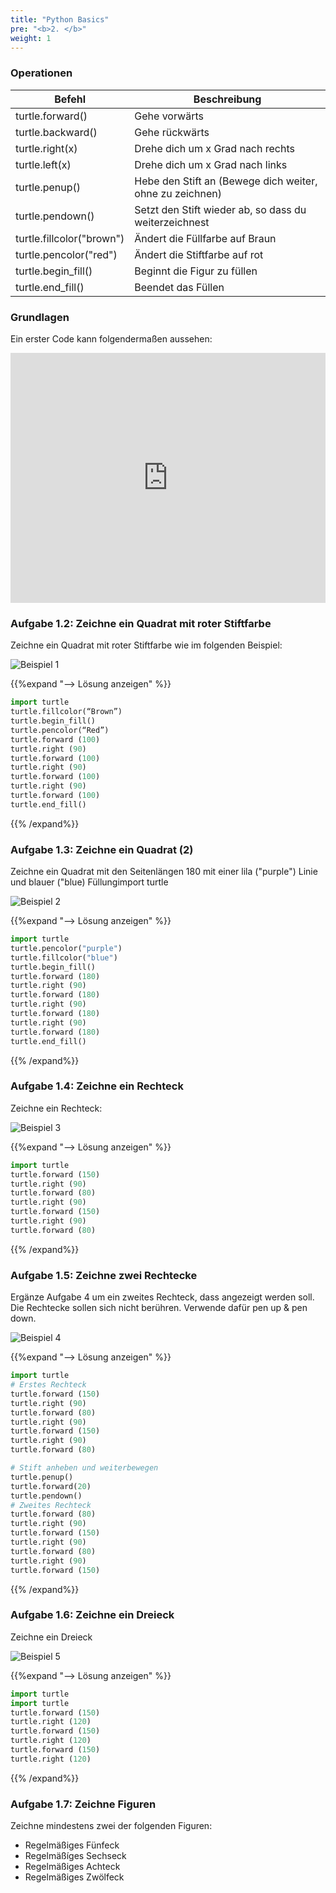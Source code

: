 ```yaml
---
title: "Python Basics"
pre: "<b>2. </b>"
weight: 1
---
```



### Operationen 

| Befehl                    | Beschreibung                                             |
| ------------------------- | -------------------------------------------------------- |
| turtle.forward()          | Gehe vorwärts                                            |
| turtle.backward()         | Gehe rückwärts                                           |
| turtle.right(x)           | Drehe dich um x Grad nach rechts                         |
| turtle.left(x)            | Drehe dich um x Grad nach links                          |
| turtle.penup()            | Hebe den Stift an (Bewege dich weiter, ohne zu zeichnen) |
| turtle.pendown()          | Setzt den Stift wieder ab, so dass du weiterzeichnest    |
| turtle.fillcolor("brown") | Ändert die Füllfarbe auf Braun                           |
| turtle.pencolor("red")    | Ändert die Stiftfarbe auf rot                            |
| turtle.begin_fill()       | Beginnt die Figur zu füllen                              |
| turtle.end_fill()         | Beendet das Füllen                                       |



### Grundlagen


Ein erster Code kann folgendermaßen aussehen:

<iframe height="400px" width="100%" src="https://repl.it/@a_siebel/First-example?lite=true" scrolling="no" frameborder="no" allowtransparency="true" allowfullscreen="true" sandbox="allow-forms allow-pointer-lock allow-popups allow-same-origin allow-scripts allow-modals"></iframe>


### Aufgabe 1.2: Zeichne ein Quadrat mit roter Stiftfarbe 

Zeichne ein Quadrat mit roter Stiftfarbe wie im folgenden Beispiel:

![Beispiel 1](/python/1.jpg)

{{%expand "--> Lösung anzeigen" %}}

```python
import turtle
turtle.fillcolor(“Brown”)
turtle.begin_fill()
turtle.pencolor(“Red”)
turtle.forward (100)
turtle.right (90)
turtle.forward (100)
turtle.right (90)
turtle.forward (100)
turtle.right (90)
turtle.forward (100)
turtle.end_fill()
```
{{% /expand%}}



### Aufgabe 1.3: Zeichne ein Quadrat (2) 

Zeichne ein Quadrat mit den Seitenlängen 180 mit einer lila ("purple") Linie und blauer ("blue) Füllungimport turtle

![Beispiel 2](/python/2.jpg)


{{%expand "--> Lösung anzeigen" %}}
```python
import turtle
turtle.pencolor("purple")
turtle.fillcolor("blue")
turtle.begin_fill()
turtle.forward (180)
turtle.right (90)
turtle.forward (180)
turtle.right (90)
turtle.forward (180)
turtle.right (90)
turtle.forward (180)
turtle.end_fill()
```
{{% /expand%}}

### Aufgabe 1.4: Zeichne ein Rechteck 

Zeichne ein Rechteck:


![Beispiel 3](/python/3.jpg)


{{%expand "--> Lösung anzeigen" %}}
```python
import turtle
turtle.forward (150)
turtle.right (90)
turtle.forward (80)
turtle.right (90)
turtle.forward (150)
turtle.right (90)
turtle.forward (80)
```
{{% /expand%}}

###  Aufgabe 1.5: Zeichne zwei Rechtecke

Ergänze Aufgabe 4 um ein zweites Rechteck, dass angezeigt werden soll. Die Rechtecke sollen sich nicht berühren. 
Verwende dafür pen up & pen down.


![Beispiel 4](/python/4.jpg)


{{%expand "--> Lösung anzeigen" %}}
```python
import turtle
# Erstes Rechteck
turtle.forward (150)
turtle.right (90)
turtle.forward (80)
turtle.right (90)
turtle.forward (150)
turtle.right (90)
turtle.forward (80)

# Stift anheben und weiterbewegen
turtle.penup()
turtle.forward(20)
turtle.pendown()
# Zweites Rechteck
turtle.forward (80)
turtle.right (90)
turtle.forward (150)
turtle.right (90)
turtle.forward (80)
turtle.right (90)
turtle.forward (150)
```
{{% /expand%}}

### Aufgabe 1.6: Zeichne ein Dreieck

Zeichne ein Dreieck

![Beispiel 5](/python/5.jpg)


{{%expand "--> Lösung anzeigen" %}}
```python
import turtle
import turtle
turtle.forward (150)
turtle.right (120)
turtle.forward (150)
turtle.right (120)
turtle.forward (150)
turtle.right (120)
```
{{% /expand%}}

### Aufgabe 1.7: Zeichne Figuren

Zeichne mindestens zwei der folgenden Figuren:

  * Regelmäßiges Fünfeck
  * Regelmäßíges Sechseck
  * Regelmäßiges Achteck
  * Regelmäßiges Zwölfeck





